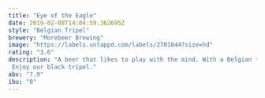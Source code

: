 ```yaml
---
title: "Eye of the Eagle"
date: 2019-02-08T14:04:59.362695Z
style: "Belgian Tripel"
brewery: "Morebeer Brewing"
image: "https://labels.untappd.com/labels/2701844?size=hd"
rating: "3.6"
description: "A beer that likes to play with the mind. With a Belgian tripel yeast to give this beer his aroma and tast of banana and cloves and bay leaves. Thanks to the black malt the beer get a soft creamy texture and chocolate, moccha aftertaste. Enjoy our black tripel."
abv: "7.9"
ibu: "0"
---
```


